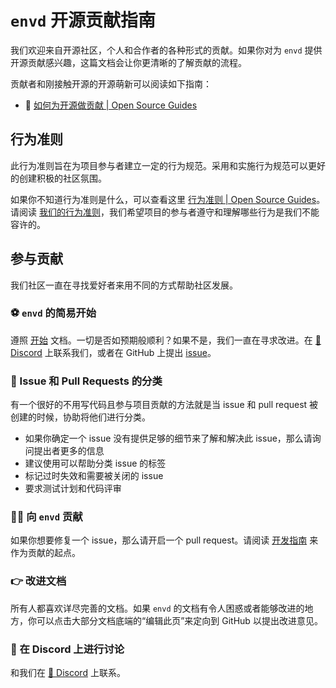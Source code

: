 
# `envd` 开源贡献指南

我们欢迎来自开源社区，个人和合作者的各种形式的贡献。如果你对为 `envd` 提供开源贡献感兴趣，这篇文档会让你更清晰的了解贡献的流程。

贡献者和刚接触开源的开源萌新可以阅读如下指南：

- 👀 [如何为开源做贡献 | Open Source Guides](https://opensource.guide/zh-hans/how-to-contribute/)

## 行为准则

此行为准则旨在为项目参与者建立一定的行为规范。采用和实施行为规范可以更好的创建积极的社区氛围。

如果你不知道行为准则是什么，可以查看这里 [行为准则 | Open Source Guides](https://opensource.guide/zh-hans/code-of-conduct/)。请阅读 [我们的行为准则](https://github.com/tensorchord/envd/blob/main/CODE_OF_CONDUCT.md)，我们希望项目的参与者遵守和理解哪些行为是我们不能容许的。

## 参与贡献

我们社区一直在寻找爱好者来用不同的方式帮助社区发展。

### ⚽ `envd` 的简易开始

遵照 [开始](/guide/getting-started) 文档。一切是否如预期般顺利？如果不是，我们一直在寻求改进。在 [💬 Discord](https://discord.gg/KqswhpVgdU) 上联系我们，或者在 GitHub 上提出 [issue](https://github.com/tensorchord/envd/issues/new/choose)。

### 🙋 Issue 和 Pull Requests 的分类

有一个很好的不用写代码且参与项目贡献的方法就是当 issue 和 pull request 被创建的时候，协助将他们进行分类。

- 如果你确定一个 issue 没有提供足够的细节来了解和解决此 issue，那么请询问提出者更多的信息
- 建议使用可以帮助分类 issue 的标签
- 标记过时失效和需要被关闭的 issue
- 要求测试计划和代码评审

<!-- TODO: bot usage -->

### 👨‍💻 向 `envd` 贡献

如果你想要修复一个 issue，那么请开启一个 pull request。请阅读 [开发指南](/developers/development) 来作为贡献的起点。

### 👉 改进文档

所有人都喜欢详尽完善的文档。如果 `envd` 的文档有令人困惑或者能够改进的地方，你可以点击大部分文档底端的“编辑此页”来定向到 GitHub 以提出改进意见。

### 💬 在 Discord 上进行讨论

和我们在 [💬 Discord](https://discord.gg/KqswhpVgdU) 上联系。

